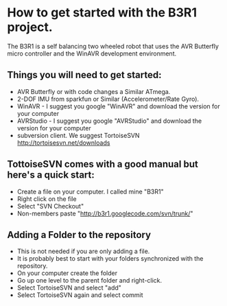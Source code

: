 # How to get started with the B3R1 project. #
The B3R1 is a self balancing two wheeled robot that uses the AVR Butterfly micro controller and the WinAVR development environment.


## Things you will need to get started: ##
  * AVR Butterfly or with code changes a Similar ATmega.
  * 2-DOF IMU from sparkfun or Similar (Accelerometer/Rate Gyro).
  * WinAVR - I suggest you google "WinAVR" and download the version for your computer
  * AVRStudio - I suggest you google "AVRStudio" and download the version for your computer
  * subversion client. We suggest TortoiseSVN http://tortoisesvn.net/downloads

## TottoiseSVN comes with a good manual but here's a quick start: ##
  * Create a file on your computer. I called mine "B3R1"
  * Right click on the file
  * Select "SVN Checkout"
  * Non-members paste "http://b3r1.googlecode.com/svn/trunk/"

## Adding a Folder to the repository ##
  * This is not needed if you are only adding a file.
  * It is probably best to start with your folders synchronized with the repository.
  * On your computer create the folder
  * Go up one level to the parent folder and right-click.
  * Select TortoiseSVN and select "add"
  * Select TortoiseSVN again and select commit